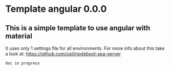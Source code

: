 # Template angular 0.0.0

## This is a simple template to use angular with material

It uses only 1 settings file for all environments. For more info about this take a look at: <https://github.com/usil/nodeboot-spa-server>

`doc in progress`
